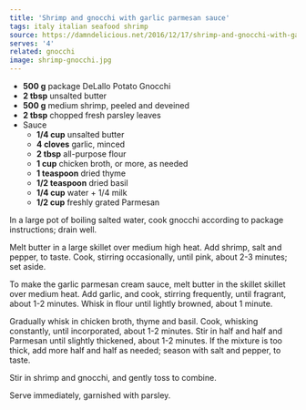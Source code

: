 ```yaml
---
title: 'Shrimp and gnocchi with garlic parmesan sauce'
tags: italy italian seafood shrimp
source: https://damndelicious.net/2016/12/17/shrimp-and-gnocchi-with-garlic-parmesan-cream-sauce/
serves: '4'
related: gnocchi
image: shrimp-gnocchi.jpg
---
```


- **500 g** package DeLallo Potato Gnocchi
- **2 tbsp** unsalted butter
- **500 g** medium shrimp, peeled and deveined
- **2 tbsp** chopped fresh parsley leaves
- Sauce
  - **1/4 cup** unsalted butter
  - **4 cloves** garlic, minced
  - **2 tbsp** all-purpose flour
  - **1 cup** chicken broth, or more, as needed
  - **1 teaspoon** dried thyme
  - **1/2 teaspoon** dried basil
  - **1/4 cup** water + 1/4 milk
  - **1/2 cup** freshly grated Parmesan

In a large pot of boiling salted water, cook gnocchi according to package instructions; drain well.

Melt butter in a large skillet over medium high heat. Add shrimp, salt and pepper, to taste. Cook, stirring occasionally, until pink, about 2-3 minutes; set aside.

To make the garlic parmesan cream sauce, melt butter in the skillet skillet over medium heat. Add garlic, and cook, stirring frequently, until fragrant, about 1-2 minutes. Whisk in flour until lightly browned, about 1 minute.

Gradually whisk in chicken broth, thyme and basil. Cook, whisking constantly, until incorporated, about 1-2 minutes. Stir in half and half and Parmesan until slightly thickened, about 1-2 minutes. If the mixture is too thick, add more half and half as needed; season with salt and pepper, to taste.

Stir in shrimp and gnocchi, and gently toss to combine.

Serve immediately, garnished with parsley.

